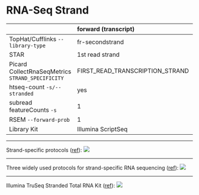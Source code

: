 # RNA-Seq Strand

| | forward (transcript) | reverse (rev comp of transcript) |
|:----------|:----------|:----------|
| TopHat/Cufflinks `--library-type` | fr-secondstrand | fr-firststrand |
| STAR | 1st read strand | 2nd read strand |
| Picard CollectRnaSeqMetrics `STRAND_SPECIFICITY` | FIRST_READ_TRANSCRIPTION_STRAND | SECOND_READ_TRANSCRIPTION_STRAND |
| htseq-count `-s/--stranded` |yes | reverse |
| subread featureCounts `-s` | 1 | 2 |
| RSEM `--forward-prob` | 1 | 0 |
| Library Kit | Illumina ScriptSeq | Illumina TruSeq Stranded Total RNA |

***

Strand-specific protocols
([ref](http://onetipperday.sterding.com/2012/07/how-to-tell-which-library-type-to-use.html)):
![](http://3.bp.blogspot.com/-BkupUsIrnXk/UBbmmmx6T8I/AAAAAAAAAUU/_rcrd_ahT48/s1600/strand.png)

***

Three widely used protocols for strand-specific RNA sequencing
([ref](http://www.nature.com/neuro/journal/v17/n11/full/nn.3814.html)):
![](http://www.nature.com/neuro/journal/v17/n11/images/nn.3814-F3.jpg)

***

Illumina TruSeq Stranded Total RNA Kit
([ref](https://www.abmgood.com/marketing/knowledge_base/next_generation_sequencing_experimental_design.php)):
![](https://www.abmgood.com/marketing/knowledge_base/img/NGS/Next_Generation_Sequencing_NGS_TruSeq_Stranded_Total_RNA.png)
